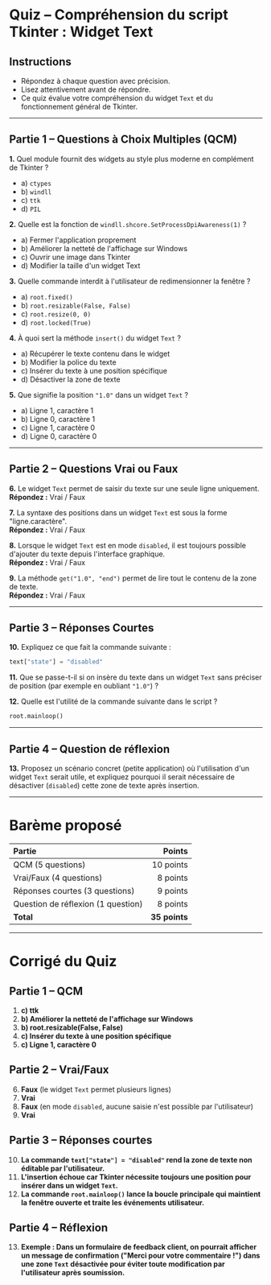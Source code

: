 
# **Quiz – Compréhension du script Tkinter : Widget Text**

## Instructions
- Répondez à chaque question avec précision.
- Lisez attentivement avant de répondre.
- Ce quiz évalue votre compréhension du widget `Text` et du fonctionnement général de Tkinter.

---

## **Partie 1 – Questions à Choix Multiples (QCM)**

**1.** Quel module fournit des widgets au style plus moderne en complément de Tkinter ?
- a) `ctypes`
- b) `windll`
- c) `ttk`
- d) `PIL`

**2.** Quelle est la fonction de `windll.shcore.SetProcessDpiAwareness(1)` ?
- a) Fermer l'application proprement
- b) Améliorer la netteté de l'affichage sur Windows
- c) Ouvrir une image dans Tkinter
- d) Modifier la taille d'un widget Text

**3.** Quelle commande interdit à l'utilisateur de redimensionner la fenêtre ?
- a) `root.fixed()`
- b) `root.resizable(False, False)`
- c) `root.resize(0, 0)`
- d) `root.locked(True)`

**4.** À quoi sert la méthode `insert()` du widget `Text` ?
- a) Récupérer le texte contenu dans le widget
- b) Modifier la police du texte
- c) Insérer du texte à une position spécifique
- d) Désactiver la zone de texte

**5.** Que signifie la position `"1.0"` dans un widget `Text` ?
- a) Ligne 1, caractère 1
- b) Ligne 0, caractère 1
- c) Ligne 1, caractère 0
- d) Ligne 0, caractère 0

---

## **Partie 2 – Questions Vrai ou Faux**

**6.** Le widget `Text` permet de saisir du texte sur une seule ligne uniquement.  
**Répondez :** Vrai / Faux

**7.** La syntaxe des positions dans un widget `Text` est sous la forme "ligne.caractère".  
**Répondez :** Vrai / Faux

**8.** Lorsque le widget `Text` est en mode `disabled`, il est toujours possible d'ajouter du texte depuis l'interface graphique.  
**Répondez :** Vrai / Faux

**9.** La méthode `get("1.0", "end")` permet de lire tout le contenu de la zone de texte.  
**Répondez :** Vrai / Faux

---

## **Partie 3 – Réponses Courtes**

**10.** Expliquez ce que fait la commande suivante :
```python
text["state"] = "disabled"
```

**11.** Que se passe-t-il si on insère du texte dans un widget `Text` sans préciser de position (par exemple en oubliant `"1.0"`) ?

**12.** Quelle est l'utilité de la commande suivante dans le script ?
```python
root.mainloop()
```

---

## **Partie 4 – Question de réflexion**

**13.** Proposez un scénario concret (petite application) où l'utilisation d'un widget `Text` serait utile, et expliquez pourquoi il serait nécessaire de désactiver (`disabled`) cette zone de texte après insertion.

---

# **Barème proposé**

| Partie | Points |
|:------|------:|
| QCM (5 questions) | 10 points |
| Vrai/Faux (4 questions) | 8 points |
| Réponses courtes (3 questions) | 9 points |
| Question de réflexion (1 question) | 8 points |
| **Total** | **35 points** |

---

#  **Corrigé du Quiz**

## Partie 1 – QCM
1. **c) ttk**  
2. **b) Améliorer la netteté de l'affichage sur Windows**  
3. **b) root.resizable(False, False)**  
4. **c) Insérer du texte à une position spécifique**  
5. **c) Ligne 1, caractère 0**

## Partie 2 – Vrai/Faux
6. **Faux** (le widget `Text` permet plusieurs lignes)  
7. **Vrai**  
8. **Faux** (en mode `disabled`, aucune saisie n'est possible par l'utilisateur)  
9. **Vrai**

## Partie 3 – Réponses courtes
10. **La commande `text["state"] = "disabled"` rend la zone de texte non éditable par l'utilisateur.**  
11. **L'insertion échoue car Tkinter nécessite toujours une position pour insérer dans un widget `Text`.**  
12. **La commande `root.mainloop()` lance la boucle principale qui maintient la fenêtre ouverte et traite les événements utilisateur.**

## Partie 4 – Réflexion
13. **Exemple : Dans un formulaire de feedback client, on pourrait afficher un message de confirmation ("Merci pour votre commentaire !") dans une zone `Text` désactivée pour éviter toute modification par l'utilisateur après soumission.**

